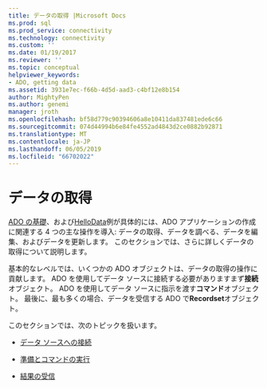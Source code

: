 ```yaml
---
title: データの取得 |Microsoft Docs
ms.prod: sql
ms.prod_service: connectivity
ms.technology: connectivity
ms.custom: ''
ms.date: 01/19/2017
ms.reviewer: ''
ms.topic: conceptual
helpviewer_keywords:
- ADO, getting data
ms.assetid: 3931e7ec-f66b-4d5d-aad3-c4bf12e8b154
author: MightyPen
ms.author: genemi
manager: jroth
ms.openlocfilehash: bf58d779c90394606a8e10411da837481ede6c66
ms.sourcegitcommit: 074d44994b6e84fe4552ad4843d2ce0882b92871
ms.translationtype: MT
ms.contentlocale: ja-JP
ms.lasthandoff: 06/05/2019
ms.locfileid: "66702022"
---
```

# <a name="getting-data"></a>データの取得
[ADO の基礎](../../../ado/guide/data/ado-fundamentals.md)、および[HelloData](../../../ado/guide/data/hellodata-a-simple-ado-application.md)例が具体的には、ADO アプリケーションの作成に関連する 4 つの主な操作を導入: データの取得、データを調べる、データを編集、およびデータを更新します。 このセクションでは、さらに詳しくデータの取得について説明します。  
  
 基本的なレベルでは、いくつかの ADO オブジェクトは、データの取得の操作に貢献します。 ADO を使用してデータ ソースに接続する必要がありますまず**接続**オブジェクト。 ADO を使用してデータ ソースに指示を渡す**コマンド**オブジェクト。 最後に、最も多くの場合、データを受信する ADO で**Recordset**オブジェクト。  
  
 このセクションでは、次のトピックを扱います。  
  
-   [データ ソースへの接続](../../../ado/guide/data/connecting-to-data-sources.md)  
  
-   [準備とコマンドの実行](../../../ado/guide/data/preparing-and-executing-commands.md)  
  
-   [結果の受信](../../../ado/guide/data/receiving-results.md)
